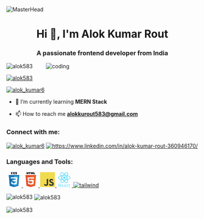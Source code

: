 ![MasterHead](https://binaryinformatics.com/wp-content/uploads/2022/09/MERN-Stack-Development-and-Consulting-Services.jpg)
<h1 align="center">Hi 👋, I'm Alok Kumar Rout</h1>
<h3 align="center">A passionate frontend developer from India</h3>
<img align="right" alt="coding" width="400"  src="https://in.pinterest.com/pin/pinterest--311381761734186207/" >
<p align="left"> <img src="https://komarev.com/ghpvc/?username=alok583&label=Profile%20views&color=0e75b6&style=flat" alt="alok583" /> </p>

<p align="left"> <a href="https://github.com/ryo-ma/github-profile-trophy"><img src="https://github-profile-trophy.vercel.app/?username=alok583" alt="alok583" /></a> </p>

<p align="left"> <a href="https://twitter.com/alok_kumar6" target="blank"><img src="https://img.shields.io/twitter/follow/alok_kumar6?logo=twitter&style=for-the-badge" alt="alok_kumar6" /></a> </p>

- 🌱 I’m currently learning **MERN Stack**

- 📫 How to reach me **alokkurout583@gmail.com**

<h3 align="left">Connect with me:</h3>
<p align="left">
<a href="https://twitter.com/alok_kumar6" target="blank"><img align="center" src="https://raw.githubusercontent.com/rahuldkjain/github-profile-readme-generator/master/src/images/icons/Social/twitter.svg" alt="alok_kumar6" height="30" width="40" /></a>
<a href="https://linkedin.com/in/https://www.linkedin.com/in/alok-kumar-rout-360946170/" target="blank"><img align="center" src="https://raw.githubusercontent.com/rahuldkjain/github-profile-readme-generator/master/src/images/icons/Social/linked-in-alt.svg" alt="https://www.linkedin.com/in/alok-kumar-rout-360946170/" height="30" width="40" /></a>
</p>

<h3 align="left">Languages and Tools:</h3>
<p align="left"> <a href="https://www.w3schools.com/css/" target="_blank" rel="noreferrer"> <img src="https://raw.githubusercontent.com/devicons/devicon/master/icons/css3/css3-original-wordmark.svg" alt="css3" width="40" height="40"/> </a> <a href="https://www.w3.org/html/" target="_blank" rel="noreferrer"> <img src="https://raw.githubusercontent.com/devicons/devicon/master/icons/html5/html5-original-wordmark.svg" alt="html5" width="40" height="40"/> </a> <a href="https://developer.mozilla.org/en-US/docs/Web/JavaScript" target="_blank" rel="noreferrer"> <img src="https://raw.githubusercontent.com/devicons/devicon/master/icons/javascript/javascript-original.svg" alt="javascript" width="40" height="40"/> </a> <a href="https://reactjs.org/" target="_blank" rel="noreferrer"> <img src="https://raw.githubusercontent.com/devicons/devicon/master/icons/react/react-original-wordmark.svg" alt="react" width="40" height="40"/> </a> <a href="https://tailwindcss.com/" target="_blank" rel="noreferrer"> <img src="https://www.vectorlogo.zone/logos/tailwindcss/tailwindcss-icon.svg" alt="tailwind" width="40" height="40"/> </a> </p>

<p><img align="left" src="https://github-readme-stats.vercel.app/api/top-langs?username=alok583&show_icons=true&locale=en&layout=compact" alt="alok583" /></p>

<p>&nbsp;<img align="center" src="https://github-readme-stats.vercel.app/api?username=alok583&show_icons=true&locale=en" alt="alok583" /></p>

<p><img align="center" src="https://github-readme-streak-stats.herokuapp.com/?user=alok583&" alt="alok583" /></p>
